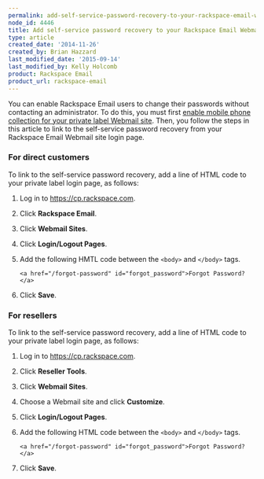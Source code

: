```yaml
---
permalink: add-self-service-password-recovery-to-your-rackspace-email-webmail-site/
node_id: 4446
title: Add self-service password recovery to your Rackspace Email Webmail site
type: article
created_date: '2014-11-26'
created_by: Brian Hazzard
last_modified_date: '2015-09-14'
last_modified_by: Kelly Holcomb
product: Rackspace Email
product_url: rackspace-email
---
```


You can enable Rackspace Email users to change their passwords without
contacting an administrator. To do this, you must first [enable mobile
phone collection for your private label Webmail
site](/how-to/enable-and-disable-collection-of-mobile-phone-numbers-in-rackspace-webmail). Then, you follow the steps in this
article to link to the self-service password recovery from your
Rackspace Email Webmail site login page.

### For direct customers

To link to the self-service password recovery, add a line of HTML code
to your private label login page, as follows:

1.  Log in to <https://cp.rackspace.com>.
2.  Click **Rackspace Email**.
3.  Click **Webmail Sites**.
4.  Click **Login/Logout Pages**.
5.  Add the following HMTL code between the `<body>` and `</body>` tags.

        <a href="/forgot-password" id="forgot_password">Forgot Password?</a>

6.  Click **Save**.

### For resellers

To link to the self-service password recovery, add a line of HTML code
to your private label login page, as follows:

1.  Log in to <https://cp.rackspace.com>.
2.  Click **Reseller Tools**.
3.  Click **Webmail Sites**.
4.  Choose a Webmail site and click **Customize**.
5.  Click **Login/Logout Pages**.
6.  Add the following HTML code between the `<body>` and `</body>` tags.

        <a href="/forgot-password" id="forgot_password">Forgot Password?</a>

7.  Click **Save**.
